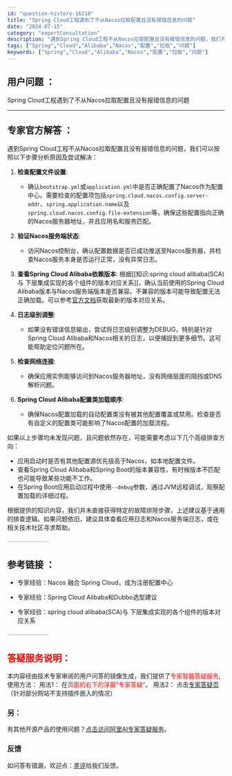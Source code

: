 ```yaml
---
id: "question-history-16210"
title: "Spring Cloud工程遇到了不从Nacos拉取配置且没有报错信息的问题"
date: "2024-07-15"
category: "expertConsultation"
description: "遇到Spring Cloud工程不从Nacos拉取配置且没有报错信息的问题，我们可以按照以下步骤分析原因及尝试解决：1. **检查配置文件设置**:   - 确认`bootstrap.yml`或`application.yml`中是否正确配置了Nacos作为配置中心。需要检查的配置项包括`sprin"
tags: ["Spring","Cloud","Alibaba","Nacos","配置","拉取","问题"]
keywords: ["Spring","Cloud","Alibaba","Nacos","配置","拉取","问题"]
---
```


## 用户问题 ： 
 Spring Cloud工程遇到了不从Nacos拉取配置且没有报错信息的问题  

---------------
## 专家官方解答 ：

遇到Spring Cloud工程不从Nacos拉取配置且没有报错信息的问题，我们可以按照以下步骤分析原因及尝试解决：

1. **检查配置文件设置**:
   - 确认`bootstrap.yml`或`application.yml`中是否正确配置了Nacos作为配置中心。需要检查的配置项包括`spring.cloud.nacos.config.server-addr`、`spring.application.name`以及`spring.cloud.nacos.config.file-extension`等。确保这些配置指向正确的Nacos服务器地址，并且应用名和服务匹配。

2. **验证Nacos服务端状态**:
   - 访问Nacos控制台，确认配置数据是否已成功推送至Nacos服务器，并检查Nacos服务本身是否运行正常，没有异常日志。

3. **查看Spring Cloud Alibaba依赖版本**:
   根据[[知识:spring cloud alibaba(SCA)与 下层集成实现的各个组件的版本对应关系]]，确认当前使用的Spring Cloud Alibaba版本与Nacos服务端版本是否兼容。不兼容的版本可能导致配置无法正确加载。可以参考[官方文档](https://sca.aliyun.com/docs/2023/overview/version-explain/)获取最新的版本对应关系。

4. **日志级别调整**:
   - 如果没有错误信息输出，尝试将日志级别调整为DEBUG，特别是针对Spring Cloud Alibaba和Nacos相关的日志，以便捕捉到更多细节。这可能帮助定位问题所在。

5. **检查网络连接**:
   - 确保应用实例能够访问到Nacos服务器地址，没有网络层面的阻挡或DNS解析问题。

6. **Spring Cloud Alibaba配置类加载顺序**:
   - 确保Nacos配置加载的自动配置类没有被其他配置覆盖或禁用。检查是否有自定义的配置类可能影响了Nacos配置的加载流程。

如果以上步骤均未发现问题，且问题依然存在，可能需要考虑以下几个高级排查方向：
- 应用启动时是否有其他配置源优先级高于Nacos，如本地配置文件。
- 查看Spring Cloud Alibaba和Spring Boot的版本兼容性，有时候版本不匹配也可能导致某些功能不工作。
- 在Spring Boot应用启动过程中使用`--debug`参数，通过JVM远程调试，观察配置加载的详细过程。

根据提供的知识内容，我们并未直接获得特定的故障排除步骤，上述建议基于通用的排查逻辑。如果问题依旧，建议具体查看应用日志和Nacos服务端日志，或在相关技术社区寻求帮助。


<font color="#949494">---------------</font> 


## 参考链接 ：

* 专家经验：Nacos 融合 Spring Cloud，成为注册配置中心 
 
 * 专家经验：Spring Cloud Alibaba和Dubbo选型建议 
 
 * 专家经验：spring cloud alibaba(SCA)与 下层集成实现的各个组件的版本对应关系 


 <font color="#949494">---------------</font> 
 


## <font color="#FF0000">答疑服务说明：</font> 

本内容经由技术专家审阅的用户问答的镜像生成，我们提供了<font color="#FF0000">专家智能答疑服务</font>,使用方法：
用法1： 在<font color="#FF0000">页面的右下的浮窗”专家答疑“</font>。
用法2： 点击[专家答疑页](https://answer.opensource.alibaba.com/docs/intro)（针对部分网站不支持插件嵌入的情况）
### 另：


有其他开源产品的使用问题？[点击访问阿里AI专家答疑服务](https://answer.opensource.alibaba.com/docs/intro)。
### 反馈
如问答有错漏，欢迎点：[差评](https://ai.nacos.io/user/feedbackByEnhancerGradePOJOID?enhancerGradePOJOId=16218)给我们反馈。
